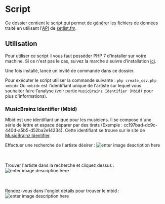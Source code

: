 # Script

Ce dossier contient le script qui permet de générer les fichiers de données traité en utilisant  l'[API](https://api.setlist.fm/docs/1.0/index.html) de [setlist.fm](https://www.setlist.fm/).

## Utilisation

Pour utiliser ce script il vous faut posséder PHP 7 d'installer sur votre machine. Si ce n'est pas le cas, suivez la marche à suivre d’installation [ici](http://php.net/manual/fr/install.php).

Une fois installé, lancé un invité de commande dans ce dossier.

Pour exécuter le script utiliser la commande suivante : `php create_csv.php <mbid>`
Où `<mbid>` est l'identifiant unique de l'artiste sur lequel vous souhaiter faire l'analyse (voir partie `MusicBrainz Identifier (Mbid)` pour plus d'informations).

### MusicBrainz Identifier (Mbid)

Mbid est une identifiant unique pour les musiciens. Il se compose d'une série de lettre et espace déparer par des tirets (Exemple :  cc197bad-dc9c-440d-a5b5-d52ba2e14234). 
Cette identifiant se trouve sur le site de [MusicBrainz Identifier](https://musicbrainz.org/doc/MusicBrainz_Identifier).

Effectuer une recherche de l'artiste désirer :
![enter image description here](https://i.imgur.com/LPcVCk3.png)

<br><br>
Trouver l'artiste dans la recherche et cliquez dessus :
![enter image description here](https://i.imgur.com/HAgUt8M.png)

<br><br>
Rendez-vous dans l'onglet détails pour trouver le mbid :
![enter image description here](https://i.imgur.com/HTM7NaG.png)